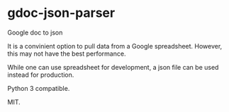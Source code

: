 # gdoc-json-parser
Google doc to json

It is a convinient option to pull data from a Google spreadsheet. However, this may not have the best performance.

While one can use spreadsheet for development, a json file can be used instead for production.

Python 3 compatible.

MIT.